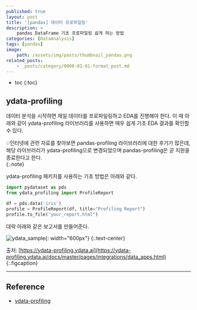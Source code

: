 ```yaml
---
published: true
layout: post
title: '[pandas] 데이터 프로파일링'
description: >
    pandas DataFrame 기초 프로파일링 쉽게 하는 방법
categories: [DataAnalysis]
tags: [pandas]
image:
    path: /assets/img/posts/thumbnail_pandas.png
related_posts:
    - _posts/category/0000-01-01-format_post.md
---
```

* toc
{:toc}

## ydata-profiling

데이터 분석을 시작하면 제일 데이터를 프로파일링하고 EDA를 진행해야 한다. 이 때 아래와 같이 ydata-profiling 라이브러리를 사용하면 매우 쉽게 기초 EDA 결과를 확인할 수 있다.  

💡인터넷에 관련 자료를 찾아보면 pandas-profiling 라이브러리에 대한 후기가 많은데, 해당 라이브러리가 ydata-profiling으로 변경되었으며 pandas-profiling은 곧 지원을 종료한다고 한다.  
{:.note}

ydata-profiling 패키지를 사용하는 기초 방법은 아래와 같다.  

```python
import pydataset as pds
from ydata_profiling import ProfileReport

df = pds.data('iris')
profile = ProfileReport(df, title="Profiling Report")
profile.to_file("your_report.html")
```

대략 아래와 같은 보고서를 만들어준다.  

![ydata_sample](/assets/img/posts/ydata_sample.gif){: width="600px"}
{:.text-center}

출처: [https://ydata-profiling.ydata.ai](https://ydata-profiling.ydata.ai/docs/master/pages/integrations/data_apps.html)
{:.figcaption}

---
## Reference
- [ydata-profiling](https://ydata-profiling.ydata.ai)